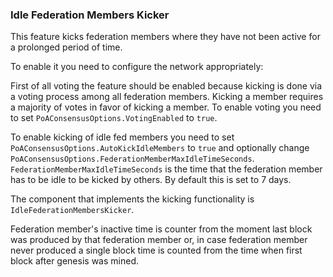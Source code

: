 ### Idle Federation Members Kicker

This feature kicks federation members where they have not been active for a prolonged period of time. 

To enable it you need to configure the network appropriately:

First of all voting the feature should be enabled because kicking is done via a voting process among all federation members. Kicking a member requires a majority of votes in favor of kicking a member. To enable voting you need to set `PoAConsensusOptions.VotingEnabled` to `true`.

To enable kicking of idle fed members you need to set `PoAConsensusOptions.AutoKickIdleMembers` to `true` and optionally change `PoAConsensusOptions.FederationMemberMaxIdleTimeSeconds`.  `FederationMemberMaxIdleTimeSeconds` is the time that the federation member has to be idle to be kicked by others. By default this is set to 7 days.

The component that implements the kicking functionality is `IdleFederationMembersKicker`.

Federation member's inactive time is counter from the moment last block was produced by that federation member or, in case federation member never produced a single block time is counted from the time when first block after genesis was mined.

